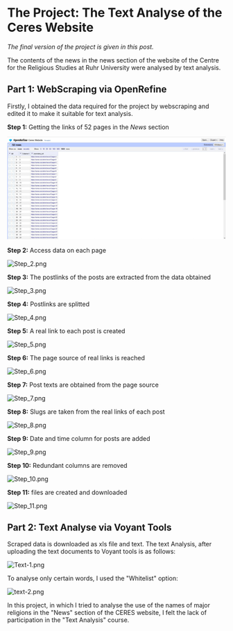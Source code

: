 # The Project: The Text Analyse of the Ceres Website

_The final version of the project is given in this post._

The contents of the news in the news section of the website of the Centre for the Religious Studies at Ruhr University were analysed by text analysis.
## Part 1: WebScraping via OpenRefine
Firstly, I obtained the data required for the project by webscraping and edited it to make it suitable for text analysis.

**Step 1:**   Getting the links of 52 pages in the _News_ section

![Step1](https://github.com/eoztrk61/eoztrk61.github.io/blob/main/assets/Step_1.jpg?raw=true)


**Step 2:**   Access data on each page

![Step_2.png](./Step_2.png)


**Step 3:**   The postlinks of the posts are extracted from the data obtained

![Step_3.png](./Step_3.png)


**Step 4:**   Postlinks are splitted

![Step_4.png](./Step_4.png)


**Step 5:**   A real link to each post is created 

![Step_5.png](./Step_5.png)


**Step 6:**   The page source of real links is reached

![Step_6.png](./Step_6.png)


**Step 7:**   Post texts are obtained from the page source

![Step_7.png](./Step_7.png)


**Step 8:**   Slugs are taken from the real links of each post 

![Step_8.png](./Step_8.png)


**Step 9:**   Date and time column for posts are added  

![Step_9.png](./Step_9.png)


**Step 10:**   Redundant columns are removed 

![Step_10.png](./Step_10.png)


**Step 11:**   files are created and downloaded

![Step_11.png](./Step_11.png)


## Part 2: Text Analyse via Voyant Tools 
Scraped data is downloaded as xls file and text.
The text Analysis, after uploading the text documents to Voyant tools is as follows:

![Text-1.png](./Text-1.png)

To analyse only certain words, I used the "Whitelist" option:

![text-2.png](./text-2.png)

In this project, in which I tried to analyse the use of the names of major religions in the "News" section of the CERES website, I felt the lack of participation in the "Text Analysis" course. 
